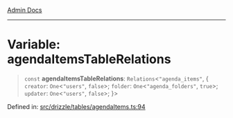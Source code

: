 [Admin Docs](/)

***

# Variable: agendaItemsTableRelations

> `const` **agendaItemsTableRelations**: `Relations`\<`"agenda_items"`, \{ `creator`: `One`\<`"users"`, `false`\>; `folder`: `One`\<`"agenda_folders"`, `true`\>; `updater`: `One`\<`"users"`, `false`\>; \}\>

Defined in: [src/drizzle/tables/agendaItems.ts:94](https://github.com/NishantSinghhhhh/talawa-api/blob/3b12506812825c5581bdb63c64252031697d198c/src/drizzle/tables/agendaItems.ts#L94)
